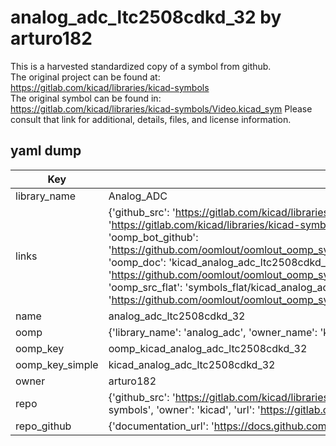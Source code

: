 # analog_adc_ltc2508cdkd_32 by arturo182  
This is a harvested standardized copy of a symbol from github.  
The original project can be found at:  
https://gitlab.com/kicad/libraries/kicad-symbols  
The original symbol can be found in:
https://gitlab.com/kicad/libraries/kicad-symbols/Video.kicad_sym
Please consult that link for additional, details, files, and license information.  
## yaml dump  
| Key | Value |  
| --- | --- |  
| library_name | Analog_ADC |  
| links | {'github_src': 'https://gitlab.com/kicad/libraries/kicad-symbols/Video.kicad_sym', 'github_src_repo': 'https://gitlab.com/kicad/libraries/kicad-symbols', 'oomp_bot': 'kicad_analog_adc_ltc2508cdkd_32/working', 'oomp_bot_github': 'https://github.com/oomlout/oomlout_oomp_symbol_bot/tree/main/kicad_analog_adc_ltc2508cdkd_32/working', 'oomp_doc': 'kicad_analog_adc_ltc2508cdkd_32/working', 'oomp_doc_github': 'https://github.com/oomlout/oomlout_oomp_symbol_doc/tree/main/kicad_analog_adc_ltc2508cdkd_32/working', 'oomp_src_flat': 'symbols_flat/kicad_analog_adc_ltc2508cdkd_32/working', 'oomp_src_flat_github': 'https://github.com/oomlout/oomlout_oomp_symbol_src/tree/main/kicad_analog_adc_ltc2508cdkd_32/working'} |  
| name | analog_adc_ltc2508cdkd_32 |  
| oomp | {'library_name': 'analog_adc', 'owner_name': 'kicad', 'symbol_name': 'analog_adc_ltc2508cdkd_32'} |  
| oomp_key | oomp_kicad_analog_adc_ltc2508cdkd_32 |  
| oomp_key_simple | kicad_analog_adc_ltc2508cdkd_32 |  
| owner | arturo182 |  
| repo | {'github_src': 'https://gitlab.com/kicad/libraries/kicad-symbols/Video.kicad_sym', 'name': 'libraries/kicad-symbols', 'owner': 'kicad', 'url': 'https://gitlab.com/kicad/libraries/kicad-symbols'} |  
| repo_github | {'documentation_url': 'https://docs.github.com/rest/repos/repos#get-a-repository', 'message': 'Not Found'} |  

